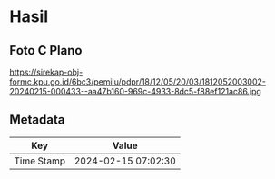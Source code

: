 # Hasil

## Foto C Plano

https://sirekap-obj-formc.kpu.go.id/6bc3/pemilu/pdpr/18/12/05/20/03/1812052003002-20240215-000433--aa47b160-969c-4933-8dc5-f88ef121ac86.jpg


## Metadata

| Key        | Value               |
| ---------- | ------------------- |
| Time Stamp | 2024-02-15 07:02:30 |



